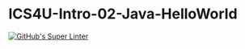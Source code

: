 # ICS4U-Intro-02-Java-HelloWorld
[![GitHub's Super Linter](https://IoanaM/ICS4U-Intro-02-Java-HelloWorld/workflows/GitHub's%20Super%20Linter/badge.svg)](https://github.com/IoanaM/ICS4U-Intro-02-Java-HelloWorld/actions)
